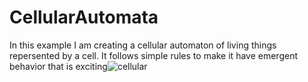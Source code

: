 # CellularAutomata
In this example I am creating a cellular automaton of living things repersented 
by a cell. It follows simple rules to make it have emergent behavior that is exciting![cellular](https://github.com/grattytude/CellularAutomata/assets/151729874/0f5278b6-afb4-474e-99d8-0f960e65873f)
